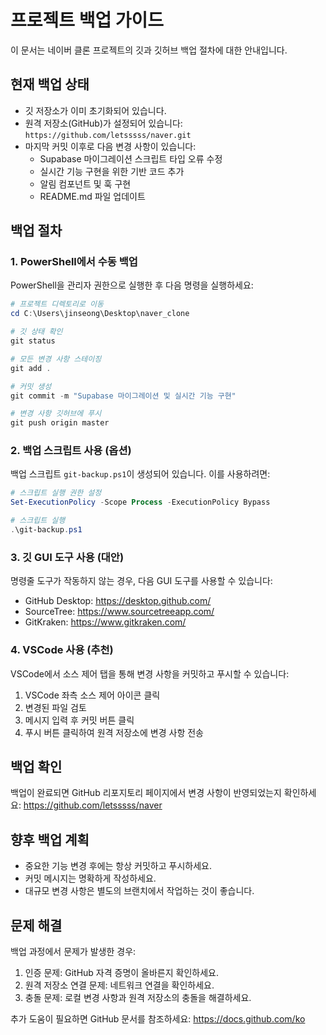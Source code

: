 # 프로젝트 백업 가이드

이 문서는 네이버 클론 프로젝트의 깃과 깃허브 백업 절차에 대한 안내입니다.

## 현재 백업 상태

- 깃 저장소가 이미 초기화되어 있습니다.
- 원격 저장소(GitHub)가 설정되어 있습니다: `https://github.com/letsssss/naver.git`
- 마지막 커밋 이후로 다음 변경 사항이 있습니다:
  - Supabase 마이그레이션 스크립트 타입 오류 수정
  - 실시간 기능 구현을 위한 기반 코드 추가
  - 알림 컴포넌트 및 훅 구현
  - README.md 파일 업데이트

## 백업 절차

### 1. PowerShell에서 수동 백업

PowerShell을 관리자 권한으로 실행한 후 다음 명령을 실행하세요:

```powershell
# 프로젝트 디렉토리로 이동
cd C:\Users\jinseong\Desktop\naver_clone

# 깃 상태 확인
git status

# 모든 변경 사항 스테이징
git add .

# 커밋 생성
git commit -m "Supabase 마이그레이션 및 실시간 기능 구현"

# 변경 사항 깃허브에 푸시
git push origin master
```

### 2. 백업 스크립트 사용 (옵션)

백업 스크립트 `git-backup.ps1`이 생성되어 있습니다. 이를 사용하려면:

```powershell
# 스크립트 실행 권한 설정
Set-ExecutionPolicy -Scope Process -ExecutionPolicy Bypass

# 스크립트 실행
.\git-backup.ps1
```

### 3. 깃 GUI 도구 사용 (대안)

명령줄 도구가 작동하지 않는 경우, 다음 GUI 도구를 사용할 수 있습니다:

- GitHub Desktop: https://desktop.github.com/
- SourceTree: https://www.sourcetreeapp.com/
- GitKraken: https://www.gitkraken.com/

### 4. VSCode 사용 (추천)

VSCode에서 소스 제어 탭을 통해 변경 사항을 커밋하고 푸시할 수 있습니다:

1. VSCode 좌측 소스 제어 아이콘 클릭
2. 변경된 파일 검토
3. 메시지 입력 후 커밋 버튼 클릭
4. 푸시 버튼 클릭하여 원격 저장소에 변경 사항 전송

## 백업 확인

백업이 완료되면 GitHub 리포지토리 페이지에서 변경 사항이 반영되었는지 확인하세요:
https://github.com/letsssss/naver

## 향후 백업 계획

- 중요한 기능 변경 후에는 항상 커밋하고 푸시하세요.
- 커밋 메시지는 명확하게 작성하세요.
- 대규모 변경 사항은 별도의 브랜치에서 작업하는 것이 좋습니다.

## 문제 해결

백업 과정에서 문제가 발생한 경우:

1. 인증 문제: GitHub 자격 증명이 올바른지 확인하세요.
2. 원격 저장소 연결 문제: 네트워크 연결을 확인하세요.
3. 충돌 문제: 로컬 변경 사항과 원격 저장소의 충돌을 해결하세요.

추가 도움이 필요하면 GitHub 문서를 참조하세요: https://docs.github.com/ko 